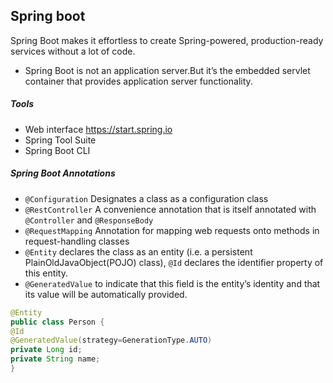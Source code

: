 ## Spring boot
Spring Boot makes it effortless to create Spring-powered, production-ready services
without a lot of code.

- Spring Boot is not an application server.But it’s the embedded servlet container that provides application server functionality.

##### Tools
- Web interface https://start.spring.io
- Spring Tool Suite
- Spring Boot CLI

##### Spring Boot Annotations
- `@Configuration` Designates a class as a configuration class
- `@RestController` A convenience annotation that is itself annotated with `@Controller` and `@ResponseBody`
- `@RequestMapping` Annotation for mapping web requests onto methods in request-handling classes
- `@Entity` declares the class as an entity (i.e. a persistent PlainOldJavaObject(POJO) class), `@Id` declares the identifier property of this entity.
- `@GeneratedValue` to indicate that this field is the entity’s identity and that its value will be automatically provided.
```java
@Entity
public class Person {
@Id
@GeneratedValue(strategy=GenerationType.AUTO)
private Long id;
private String name;
}

```
